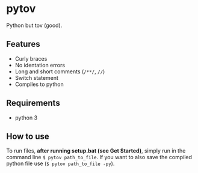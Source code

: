# pytov
Python but tov (good).

## Features
* Curly braces
* No identation errors
* Long and short comments (`/**/`, `//`)
* Switch statement
* Compiles to python

## Requirements
* python 3

## How to use
To run files, **after running setup.bat (see Get Started)**, simply run in the command line `$ pytov path_to_file`.
If you want to also save the compiled python file use (`$ pytov path_to_file -py`).